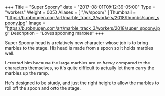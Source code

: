 +++
Title = "Super Spoony"
date = "2017-08-01T09:12:39-05:00"
Type = "workers"
Weight = 0050
Aliases = [
    "/w/spoon/"
]
Thumbnail = "https://b.robnugen.com/art/marble_track_3/workers/2018/thumbs/super_spoony.jpg"
Image = "https://b.robnugen.com/art/marble_track_3/workers/2018/super_spoony.jpg"
Description = "Loves spooning marbles"
+++

Super Spoony head is a relatively new character whose job is to bring marbles to the stage. His head is made from a spoon so it holds marbles well.

I created him because the large marbles are *so heavy* compared to the characters themselves, so it's quite difficult to actually let them carry the marbles up the ramp.

He's designed to be sturdy, and just the right height to allow the marbles to roll off the spoon and onto the stage.